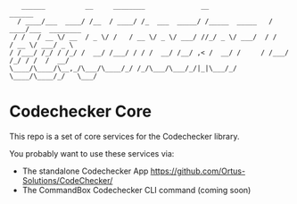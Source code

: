 ```
   ______          __     ________              __                ______              
  / ____/___  ____/ /__  / ____/ /_  ___  _____/ /_____  _____   / ____/___  ________ 
 / /   / __ \/ __  / _ \/ /   / __ \/ _ \/ ___/ //_/ _ \/ ___/  / /   / __ \/ ___/ _ \
/ /___/ /_/ / /_/ /  __/ /___/ / / /  __/ /__/ ,< /  __/ /     / /___/ /_/ / /  /  __/
\____/\____/\__,_/\___/\____/_/ /_/\___/\___/_/|_|\___/_/      \____/\____/_/   \___/
```

# Codechecker Core

This repo is a set of core services for the Codechecker library.

You probably want to use these services via:

* The standalone Codechecker App https://github.com/Ortus-Solutions/CodeChecker/
* The CommandBox Codechecker CLI command (coming soon)